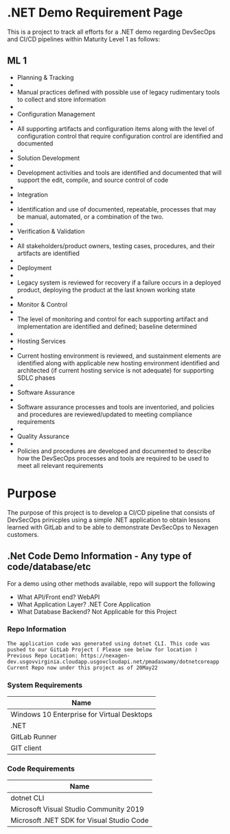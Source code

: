 # .NET Demo Requirement Page
This is a project to track all efforts for a .NET demo regarding DevSecOps and CI/CD pipelines within Maturity Level 1 as follows:

## ML 1​

- Planning & Tracking​
- 
- Manual practices defined with possible use of legacy rudimentary tools to collect and store information​
- 
- Configuration Management​
- 
- All supporting artifacts and configuration items along with the level of configuration control that require configuration control are identified and documented​
- 
- Solution Development​
- 
- Development activities and tools are identified and documented that will support the edit, compile, and source control of code​
- 
- Integration​
- 
- Identification and use of documented, repeatable, processes that may be manual, automated, or a combination of the two. ​
- 
- Verification & Validation​
- 
- All stakeholders/product owners, testing cases, procedures, and their artifacts are identified​
- 
- Deployment​
- 
- Legacy system is reviewed for recovery if a failure occurs in a deployed product, deploying the product at the last known working state​
- 
- Monitor & Control​
- 
- The level of monitoring and control for each supporting artifact and implementation are identified and defined; baseline determined​
- 
- Hosting Services​
- 
- Current hosting environment is reviewed, and sustainment elements are identified  along with applicable new hosting environment identified and architected (if current hosting service is not adequate) for supporting SDLC phases​
- 
- Software Assurance​
- 
- Software assurance processes and tools are inventoried, and policies and procedures are reviewed/updated to meeting compliance requirements​
- 
- Quality Assurance​
- 
- Policies and procedures are developed and documented to describe how the DevSecOps processes and tools are required to be used to meet all relevant requirements



# Purpose
The purpose of this project is to develop a CI/CD pipeline that consists of DevSecOps prinicples using a simple .NET application to obtain lessons learned with GitLab and to be able to demonstrate DevSecOps to Nexagen customers.

## .Net Code Demo Information - Any type of code/database/etc 
For a demo using other methods available, repo will support the following
- What API/Front end?
WebAPI
- What Application Layer?
.NET Core Application
- What Database Backend?
Not Applicable for this Project

### Repo Information
```
The application code was generated using dotnet CLI. This code was pushed to our GitLab Project ( Please see below for location )
Previous Repo Location: https://nexagen-dev.usgovvirginia.cloudapp.usgovcloudapi.net/pmadaswamy/dotnetcoreapp
Current Repo now under this project as of 20May22
```
### System Requirements
| Name | 
| ------ | 
| Windows 10 Enterprise for Virtual Desktops |
| .NET |
| GitLab Runner |
| GIT client |

### Code Requirements
| Name | 
| ------ |
| dotnet CLI |
| Microsoft Visual Studio Community 2019 |
| Microsoft .NET SDK for Visual Studio Code |

